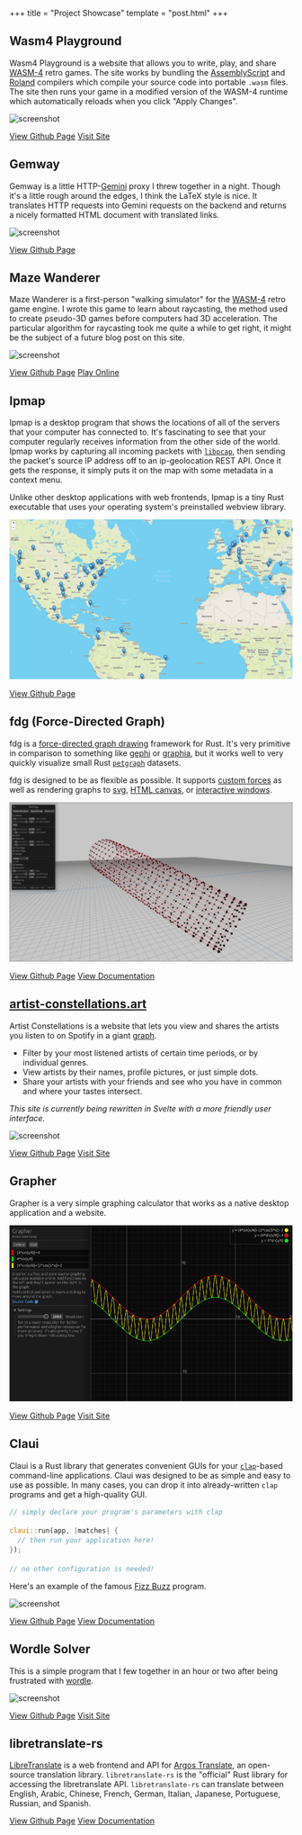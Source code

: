 +++
title = "Project Showcase"
template = "post.html"
+++

## Wasm4 Playground

Wasm4 Playground is a website that allows you to write, play, and share [WASM-4](https://wasm4.org) retro games.
The site works by bundling the [AssemblyScript](https://assemblyscript.org) and [Roland](https://github.com/DenialAdams/roland)
compilers which compile your source code into portable `.wasm` files.
The site then runs your game in a modified version of the WASM-4 runtime which automatically reloads when you click "Apply Changes".

![screenshot](@/projects/wasm4_playground.png)

[View Github Page](https://github.com/grantshandy/wasm4-playground)
[Visit Site](https://grantshandy.github.io/wasm4-playground)

## Gemway

Gemway is a little HTTP-[Gemini](https://en.wikipedia.org/wiki/Gemini_(protocol)) proxy I threw together in a night.
Though it's a little rough around the edges, I think the LaTeX style is nice.
It translates HTTP requests into Gemini requests on the backend and returns a nicely formatted HTML document with translated links.

![screenshot](./gemway-1.png)

[View Github Page](https://github.com/grantshandy/gemway)

## Maze Wanderer

Maze Wanderer is a first-person "walking simulator" for the [WASM-4](https://wasm4.org) retro game engine.
I wrote this game to learn about raycasting, the method used to create pseudo-3D games before computers had 3D acceleration.
The particular algorithm for raycasting took me quite a while to get right, it might be the subject of
a future blog post on this site.

![screenshot](./maze_wanderer.png)

[View Github Page](https://github.com/grantshandy/maze-wanderer)
[Play Online](https://wasm4.org/play/maze-wanderer)

## Ipmap

Ipmap is a desktop program that shows the locations of all of the servers that your computer has connected to.
It's fascinating to see that your computer regularly receives information from the other side of the world.
Ipmap works by capturing all incoming packets with [`libpcap`](https://www.tcpdump.org/), then sending the packet's source IP address off to an
ip-geolocation REST API. Once it gets the response, it simply puts it on the map with some metadata in a context menu.

Unlike other desktop applications with web frontends,
Ipmap is a tiny Rust executable that uses your operating system's preinstalled webview library.

![screenshot](./ipmap.png)

[View Github Page](https://github.com/grantshandy/ipmap)

## fdg (Force-Directed Graph)

fdg is a [force-directed graph drawing](https://en.wikipedia.org/wiki/Force-directed_graph_drawing) framework for Rust.
It's very primitive in comparison to something like [gephi](https://gephi.org/) or [graphia](https://graphia.app/),
but it works well to very quickly visualize small Rust [`petgraph`](https://crates.io/crates/petgraph) datasets.

fdg is designed to be as flexible as possible.
It supports [custom forces](https://docs.rs/fdg-sim/latest/fdg_sim/force/struct.Force.html) as well as rendering graphs to
[svg](https://crates.io/crates/fdg-img), [HTML canvas](https://www.npmjs.com/package/fdg-wasm), or [interactive windows](https://crates.io/crates/fdg-macroquad).

![screenshot](./fdg.png)

[View Github Page](https://github.com/grantshandy/fdg)
[View Documentation](https://docs.rs/fdg-sim)

## [artist-constellations.art](https://artist-constellations.art)

Artist Constellations is a website that lets you view and shares the artists you listen to on Spotify in a giant
[graph](<https://en.wikipedia.org/wiki/Graph_(discrete_mathematics)>).

- Filter by your most listened artists of certain time periods, or by individual genres.
- View artists by their names, profile pictures, or just simple dots.
- Share your artists with your friends and see who you have in common and where your tastes intersect.

_This site is currently being rewritten in Svelte with a more friendly user interface._

![screenshot](./artist_constellations.png)

[View Github Page](https://github.com/grantshandy/artist-constellations.art)
[Visit Site](https://artist-constellations.art)

## Grapher

Grapher is a very simple graphing calculator that works as a native desktop application and a website.

![screenshot](./grapher.png)

[View Github Page](https://github.com/grantshandy/grapher)
[Visit Site](<https://grantshandy.github.io/grapher/#(4*sin(x/4))+4,4*sin(x/4),(4*sin(x/4))+(2*cos(5*x))+2>)

## Claui

Claui is a Rust library that generates convenient GUIs for your [`clap`](https://crates.io/crates/clap)-based command-line applications.
Claui was designed to be as simple and easy to use as possible. In many cases, you can drop it into already-written `clap` programs and get a high-quality GUI.

```rust
// simply declare your program's parameters with clap

claui::run(app, |matches| {
  // then run your application here!
});

// no other configuration is needed!
```

Here's an example of the famous [Fizz Buzz](https://en.wikipedia.org/wiki/Fizz_buzz) program.

![screenshot](./claui.png)

[View Github Page](https://github.com/grantshandy/claui)
[View Documentation](https://docs.rs/claui)

## Wordle Solver

This is a simple program that I few together in an hour or two after being frustrated with [wordle](https://www.nytimes.com/games/wordle/index.html).

![screenshot](./wordle.png)

[View Github Page](https://github.com/grantshandy/wordle-solver)
[Visit Site](https://grantshandy.github.io/wordle-solver/)

## libretranslate-rs

[LibreTranslate](https://libretranslate.org) is a web frontend and API for [Argos Translate](https://github.com/argosopentech/argos-translate/),
an open-source translation library.
`libretranslate-rs` is the "official" Rust library for accessing the libretranslate API.
`libretranslate-rs` can translate between English, Arabic, Chinese, French, German, Italian, Japanese, Portuguese, Russian, and Spanish.

[View Github Page](https://github.com/grantshandy/libretranslate-rs)
[View Documentation](https://docs.rs/libretranslate)


